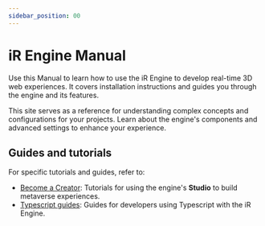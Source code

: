 ```yaml
---
sidebar_position: 00
---
```


# iR Engine Manual

Use this Manual to learn how to use the iR Engine to develop real-time 3D web experiences. It covers installation instructions and guides you through the engine and its features.

This site serves as a reference for understanding complex concepts and configurations for your projects. Learn about the engine's components and advanced settings to enhance your experience.

## Guides and tutorials

For specific tutorials and guides, refer to:

- [Become a Creator](https://etherealengine.github.io/etherealengine-docs/creator): Tutorials for using the engine's **Studio** to build metaverse experiences.
- [Typescript guides](https://etherealengine.github.io/etherealengine-docs/developer/typescript): Guides for developers using Typescript with the iR Engine.
